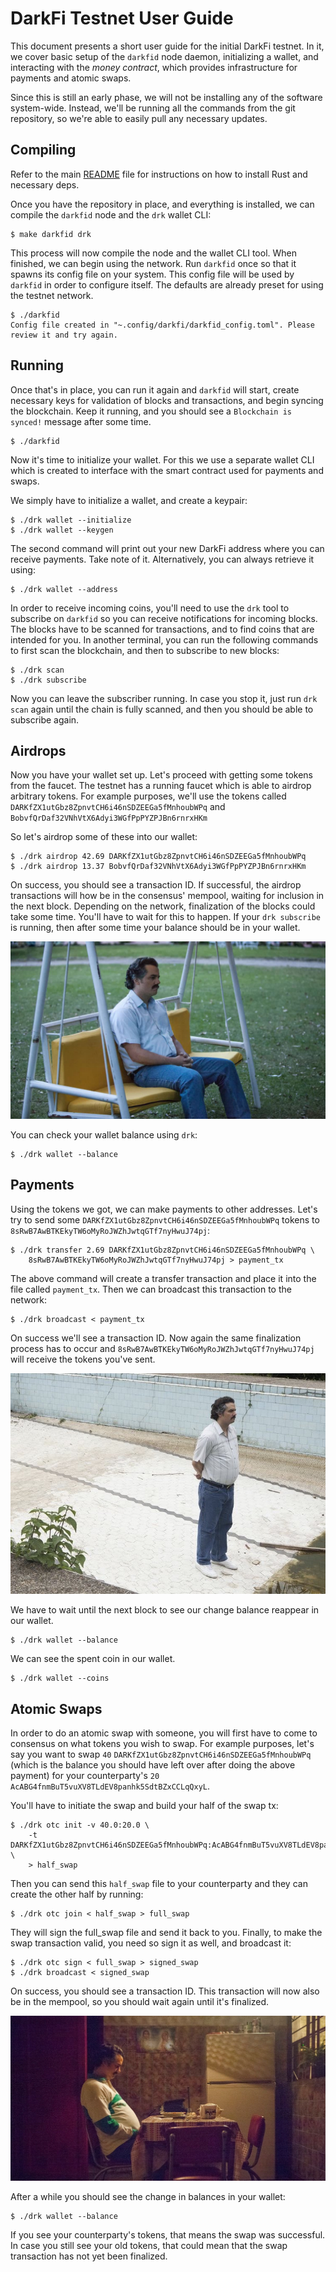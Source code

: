 DarkFi Testnet User Guide
=========================

This document presents a short user guide for the initial DarkFi
testnet. In it, we cover basic setup of the `darkfid` node daemon,
initializing a wallet, and interacting with the _money contract_,
which provides infrastructure for payments and atomic swaps.

Since this is still an early phase, we will not be installing any of
the software system-wide. Instead, we'll be running all the commands
from the git repository, so we're able to easily pull any necessary
updates.


## Compiling

Refer to the main
[README](https://github.com/darkrenaissance/darkfi/blob/master/README.md)
file for instructions on how to install Rust and necessary deps.

Once you have the repository in place, and everything is installed, we
can compile the `darkfid` node and the `drk` wallet CLI:

```
$ make darkfid drk
```

This process will now compile the node and the wallet CLI tool.
When finished, we can begin using the network. Run `darkfid` once so
that it spawns its config file on your system. This config file will
be used by `darkfid` in order to configure itself. The defaults are
already preset for using the testnet network.

```
$ ./darkfid
Config file created in "~.config/darkfi/darkfid_config.toml". Please review it and try again.
```


## Running

Once that's in place, you can run it again and `darkfid` will start,
create necessary keys for validation of blocks and transactions, and
begin syncing the blockchain. Keep it running, and you should see a
`Blockchain is synced!` message after some time.

```
$ ./darkfid
```

Now it's time to initialize your wallet. For this we use a separate
wallet CLI which is created to interface with the smart contract used
for payments and swaps.

We simply have to initialize a wallet, and create a keypair:

```
$ ./drk wallet --initialize
$ ./drk wallet --keygen
```

The second command will print out your new DarkFi address where you
can receive payments. Take note of it. Alternatively, you can always
retrieve it using:

```
$ ./drk wallet --address
```

In order to receive incoming coins, you'll need to use the `drk`
tool to subscribe on `darkfid` so you can receive notifications for
incoming blocks. The blocks have to be scanned for transactions,
and to find coins that are intended for you. In another terminal,
you can run the following commands to first scan the blockchain,
and then to subscribe to new blocks:

```
$ ./drk scan
$ ./drk subscribe
```

Now you can leave the subscriber running. In case you stop it, just
run `drk scan` again until the chain is fully scanned, and then you
should be able to subscribe again.


## Airdrops

Now you have your wallet set up. Let's proceed with getting some
tokens from the faucet. The testnet has a running faucet which is
able to airdrop arbitrary tokens. For example purposes, we'll use
the tokens called `DARKfZX1utGbz8ZpnvtCH6i46nSDZEEGa5fMnhoubWPq` and
`BobvfQrDaf32VNhVtX6Adyi3WGfPpPYZPJBn6rnrxHKm`

So let's airdrop some of these into our wallet:

```
$ ./drk airdrop 42.69 DARKfZX1utGbz8ZpnvtCH6i46nSDZEEGa5fMnhoubWPq
$ ./drk airdrop 13.37 BobvfQrDaf32VNhVtX6Adyi3WGfPpPYZPJBn6rnrxHKm
```

On success, you should see a transaction ID. If successful,
the airdrop transactions will how be in the consensus' mempool,
waiting for inclusion in the next block. Depending on the network,
finalization of the blocks could take some time. You'll have to wait
for this to happen.  If your `drk subscribe` is running, then after
some time your balance should be in your wallet.

![pablo-waiting0](pablo0.jpg)

You can check your wallet balance using `drk`:

```
$ ./drk wallet --balance
```

## Payments

Using the tokens we got, we can make payments to other addresses. Let's
try to send some `DARKfZX1utGbz8ZpnvtCH6i46nSDZEEGa5fMnhoubWPq` tokens
to `8sRwB7AwBTKEkyTW6oMyRoJWZhJwtqGTf7nyHwuJ74pj`:

```
$ ./drk transfer 2.69 DARKfZX1utGbz8ZpnvtCH6i46nSDZEEGa5fMnhoubWPq \
    8sRwB7AwBTKEkyTW6oMyRoJWZhJwtqGTf7nyHwuJ74pj > payment_tx
```

The above command will create a transfer transaction and place it into
the file called `payment_tx`. Then we can broadcast this transaction
to the network:

```
$ ./drk broadcast < payment_tx
```

On success we'll see a transaction ID. Now again the same finalization
process has to occur and `8sRwB7AwBTKEkyTW6oMyRoJWZhJwtqGTf7nyHwuJ74pj`
will receive the tokens you've sent.

![pablo-waiting1](pablo1.jpg)

We have to wait until the next block to see our change balance reappear
in our wallet.

```
$ ./drk wallet --balance
```

We can see the spent coin in our wallet.

```
$ ./drk wallet --coins
```

## Atomic Swaps

In order to do an atomic swap with someone, you will
first have to come to consensus on what tokens you wish to
swap. For example purposes, let's say you want to swap `40`
`DARKfZX1utGbz8ZpnvtCH6i46nSDZEEGa5fMnhoubWPq` (which is the balance
you should have left over after doing the above payment) for your
counterparty's `20` `AcABG4fnmBuT5vuXV8TLdEV8panhk5SdtBZxCCLqQxyL`.

You'll have to initiate the swap and build your half of the swap tx:

```
$ ./drk otc init -v 40.0:20.0 \
    -t DARKfZX1utGbz8ZpnvtCH6i46nSDZEEGa5fMnhoubWPq:AcABG4fnmBuT5vuXV8TLdEV8panhk5SdtBZxCCLqQxyL \
    > half_swap
```

Then you can send this `half_swap` file to your counterparty and they
can create the other half by running:

```
$ ./drk otc join < half_swap > full_swap
```

They will sign the full_swap file and send it back to you. Finally,
to make the swap transaction valid, you need so sign it as well,
and broadcast it:

```
$ ./drk otc sign < full_swap > signed_swap
$ ./drk broadcast < signed_swap
```

On success, you should see a transaction ID. This transaction will now
also be in the mempool, so you should wait again until it's finalized.

![pablo-waiting2](pablo2.jpg)

After a while you should see the change in balances in your wallet:

```
$ ./drk wallet --balance
```

If you see your counterparty's tokens, that means the swap was
successful.  In case you still see your old tokens, that could mean
that the swap transaction has not yet been finalized.
